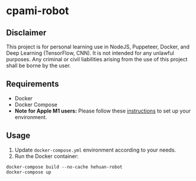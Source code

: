 # cpami-robot

## Disclaimer
This project is for personal learning use in NodeJS, Puppeteer, Docker, and Deep Learning (TensorFlow, CNN). It is not intended for any unlawful purposes. Any criminal or civil liabilities arising from the use of this project shall be borne by the user.

## Requirements
- Docker 
- Docker Compose
- **Note for Apple M1 users:** Please follow these [instructions](https://github.com/browserless/chrome#building-for-arm64-apple-m1-machines) to set up your environment.

  
## Usage
1. Update `docker-compose.yml` environment according to your needs.
2. Run the Docker container:

```
docker-compose build --no-cache hehuan-robot
docker-compose up
```